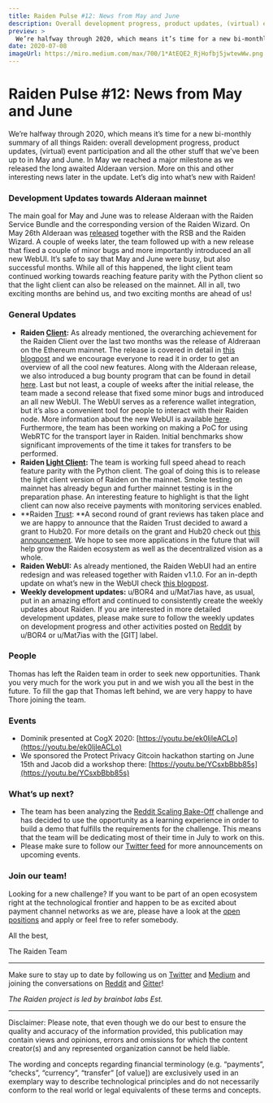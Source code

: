 ```yaml
---
title: Raiden Pulse #12: News from May and June
description: Overall development progress, product updates, (virtual) event participation and all the other stuff that we’ve been up to in May and June.
preview: >
  We’re halfway through 2020, which means it’s time for a new bi-monthly summary of all things Raiden: overall development progress, product updates, (virtual) event participation and all the other stuff that we’ve been up to in May and June. In May we reached a major milestone as we released the long awaited Alderaan version. More on this and other interesting news later in the update. Let’s dig into what’s new with Raiden!
date: 2020-07-08
imageUrl: https://miro.medium.com/max/700/1*AtEQE2_RjHofbj5jwtewWw.png
---
```



# Raiden Pulse #12: News from May and June

We’re halfway through 2020, which means it’s time for a new bi-monthly summary of all things Raiden: overall development progress, product updates, (virtual) event participation and all the other stuff that we’ve been up to in May and June. In May we reached a major milestone as we released the long awaited Alderaan version. More on this and other interesting news later in the update. Let’s dig into what’s new with Raiden!


### Development Updates towards Alderaan mainnet

The main goal for May and June was to release Alderaan with the Raiden Service Bundle and the corresponding version of the Raiden Wizard. On May 26th Alderaan was [released](https://github.com/raiden-network/raiden/releases) together with the RSB and the Raiden Wizard. A couple of weeks later, the team followed up with a new release that fixed a couple of minor bugs and more importantly introduced an all new WebUI. It’s safe to say that May and June were busy, but also successful months. While all of this happened, the light client team continued working towards reaching feature parity with the Python client so that the light client can also be released on the mainnet. All in all, two exciting months are behind us, and two exciting months are ahead of us!


### General Updates



*   **Raiden [Client](https://github.com/raiden-network/raiden):** As already mentioned, the overarching achievement for the Raiden Client over the last two months was the release of Aldreraan on the Ethereum mainnet. The release is covered in detail in [this blogpost](https://medium.com/raiden-network/alderaan-mainnet-release-announcement-7f701e58c236) and we encourage everyone to read it in order to get an overview of all the cool new features. Along with the Alderaan release, we also introduced a bug bounty program that can be found in detail [here](https://raiden.network/bug-bounty.html). Last but not least, a couple of weeks after the initial release, the team made a second release that fixed some minor bugs and introduced an all new WebUI. The WebUI serves as a reference wallet integration, but it’s also  a convenient tool for people to interact with their Raiden node. More information about the new WebUI is available [here](https://medium.com/@raiden_network/new-raiden-webui-released-f8d0a311f9ce). Furthermore, the team has been working on making a PoC for using WebRTC for the transport layer in Raiden. Initial benchmarks show significant improvements of the time it takes for transfers to be performed.
*   **Raiden [Light Client](https://github.com/raiden-network/light-client):** The team is working full speed ahead to reach feature parity with the Python client. The goal of doing this is to release the light client version of Raiden on the mainnet. Smoke testing on mainnet has already begun and further mainnet testing is in the preparation phase. An interesting feature to highlight is that the light client can now also receive payments with monitoring services enabled.
*   **Raiden [Trust](https://www.raidentrust.li/): **A second round of grant reviews has taken place and we are happy to announce that the Raiden Trust decided to award a grant to Hub20. For more details on the grant and Hub20 check out [this announcement](https://medium.com/raiden-network/hub20-the-latest-grant-895c9fabcb9c). We hope to see more applications in the future that will help grow the Raiden ecosystem as well as the decentralized vision as a whole.
*   **Raiden WebUI:** As already mentioned, the Raiden WebUI had an entire redesign and was released together with Raiden v1.1.0. For an in-depth update on what’s new in the WebUI check [this blogpost](https://medium.com/@raiden_network/new-raiden-webui-released-f8d0a311f9ce).
*   **Weekly development updates:** u/BOR4 and u/Mat7ias have, as usual, put in an amazing effort and continued to consistently create the weekly updates about Raiden. If you are interested in more detailed development updates, please make sure to follow the weekly updates on development progress and other activities posted on [Reddit](https://www.reddit.com/r/raidennetwork/) by u/BOR4 or u/Mat7ias with the [GIT] label. 


### People

Thomas has left the Raiden team in order to seek new opportunities. Thank you very much for the work you put in and we wish you all the best in the future. To fill the gap that Thomas left behind, we are very happy to have Thore joining the team.


### Events



*   Dominik presented at CogX 2020: [https://youtu.be/ek0ljIeACLo](https://youtu.be/ek0ljIeACLo)
*   We sponsored the Protect Privacy Gitcoin hackathon starting on June 15th and Jacob did a workshop there: [https://youtu.be/YCsxbBbb85s](https://youtu.be/YCsxbBbb85s) 


### What’s up next?



*   The team has been analyzing the [Reddit Scaling Bake-Off](https://www.reddit.com/r/ethereum/comments/hbjx25/the_great_reddit_scaling_bakeoff/) challenge and has decided to use the opportunity as a learning experience in order to build a demo that fulfills the requirements for the challenge. This means that the team will be dedicating most of their time in July to work on this.
*   Please make sure to follow our [Twitter feed](https://twitter.com/raiden_network) for more announcements on upcoming events. 


### Join our team!

Looking for a new challenge? If you want to be part of an open ecosystem right at the technological frontier and happen to be as excited about payment channel networks as we are, please have a look at the [open positions](https://angel.co/brainbot-group/jobs) and apply or feel free to refer somebody.

All the best,

The Raiden Team

- - - 

Make sure to stay up to date by following us on [Twitter](https://twitter.com/raiden_network) and [Medium](https://medium.com/raiden-network) and joining the conversations on [Reddit](https://www.reddit.com/r/raidennetwork/) and [Gitter](https://gitter.im/raiden-network/raiden)!

_The Raiden project is led by brainbot labs Est._

- - - 

Disclaimer: Please note, that even though we do our best to ensure the quality and accuracy of the information provided, this publication may contain views and opinions, errors and omissions for which the content creator(s) and any represented organization cannot be held liable.

The wording and concepts regarding financial terminology (e.g. “payments”, “checks”, “currency”, “transfer” [of value]) are exclusively used in an exemplary way to describe technological principles and do not necessarily conform to the real world or legal equivalents of these terms and concepts.


